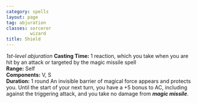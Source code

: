 ```yaml
---
category: spells
layout: page
tag: abjuration
classes: sorcerer
         wizard
title: Shield 
---
```

_1st-level abjuration_ 
**Casting Time:** 1 reaction, which you take when you are hit by an attack or targeted by the magic missile spell    
**Range:** Self    
**Components:** V, S    
**Duration:** 1 round 
An invisible barrier of magical force appears and protects you. Until the start of your next turn, you have a +5 bonus to AC, including against the triggering attack, and you take no damage from **_magic missile_**. 